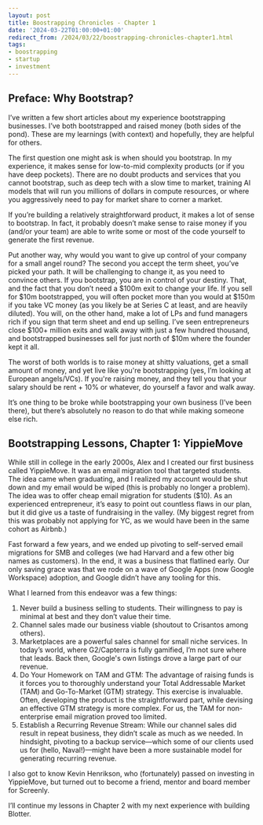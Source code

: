 ```yaml
---
layout: post
title: Boostrapping Chronicles - Chapter 1
date: '2024-03-22T01:00:00+01:00'
redirect_from: /2024/03/22/boostrapping-chronicles-chapter1.html
tags:
- boostrapping
- startup
- investment
---
```


## Preface: Why Bootstrap?

I’ve written a few short articles about my experience bootstrapping businesses. I’ve both bootstrapped and raised money (both sides of the pond). These are my learnings (with context) and hopefully, they are helpful for others.

The first question one might ask is when should you bootstrap. In my experience, it makes sense for low-to-mid complexity products (or if you have deep pockets). There are no doubt products and services that you cannot bootstrap, such as deep tech with a slow time to market, training AI models that will run you millions of dollars in compute resources, or where you aggressively need to pay for market share to corner a market.

If you’re building a relatively straightforward product, it makes a lot of sense to bootstrap. In fact, it probably doesn’t make sense to raise money if you (and/or your team) are able to write some or most of the code yourself to generate the first revenue.

Put another way, why would you want to give up control of your company for a small angel round? The second you accept the term sheet, you’ve picked your path. It will be challenging to change it, as you need to convince others. If you bootstrap, you are in control of your destiny. That, and the fact that you don’t need a $100m exit to change your life. If you sell for $10m bootstrapped, you will often pocket more than you would at $150m if you take VC money (as you likely be at Series C at least, and are heavily diluted). You will, on the other hand, make a lot of LPs and fund managers rich if you sign that term sheet and end up selling. I’ve seen entrepreneurs close $100+ million exits and walk away with just a few hundred thousand, and bootstrapped businesses sell for just north of $10m where the founder kept it all.

The worst of both worlds is to raise money at shitty valuations, get a small amount of money, and yet live like you're bootstrapping (yes, I’m looking at European angels/VCs). If you're raising money, and they tell you that your salary should be rent + 10% or whatever, do yourself a favor and walk away.

It’s one thing to be broke while bootstrapping your own business (I’ve been there), but there’s absolutely no reason to do that while making someone else rich.

## Bootstrapping Lessons, Chapter 1: YippieMove

While still in college in the early 2000s, Alex and I created our first business called YippieMove. It was an email migration tool that targeted students. The idea came when graduating, and I realized my account would be shut down and my email would be wiped (this is probably no longer a problem). The idea was to offer cheap email migration for students ($10). As an experienced entrepreneur, it’s easy to point out countless flaws in our plan, but it did give us a taste of fundraising in the valley. (My biggest regret from this was probably not applying for YC, as we would have been in the same cohort as Airbnb.)

Fast forward a few years, and we ended up pivoting to self-served email migrations for SMB and colleges (we had Harvard and a few other big names as customers). In the end, it was a business that flatlined early. Our only saving grace was that we rode on a wave of Google Apps (now Google Workspace) adoption, and Google didn’t have any tooling for this.

What I learned from this endeavor was a few things:
1. Never build a business selling to students. Their willingness to pay is minimal at best and they don’t value their time.
2. Channel sales made our business viable (shoutout to Crisantos among others).
3. Marketplaces are a powerful sales channel for small niche services. In today’s world, where G2/Capterra is fully gamified, I’m not sure where that leads. Back then, Google's own listings drove a large part of our revenue.
4. Do Your Homework on TAM and GTM: The advantage of raising funds is it forces you to thoroughly understand your Total Addressable Market (TAM) and Go-To-Market (GTM) strategy. This exercise is invaluable. Often, developing the product is the straightforward part, while devising an effective GTM strategy is more complex. For us, the TAM for non-enterprise email migration proved too limited.
5. Establish a Recurring Revenue Stream: While our channel sales did result in repeat business, they didn’t scale as much as we needed. In hindsight, pivoting to a backup service—which some of our clients used us for (hello, Naval!)—might have been a more sustainable model for generating recurring revenue.

I also got to know Kevin Henrikson, who (fortunately) passed on investing in YippieMove, but turned out to become a friend, mentor and board member for Screenly.

I’ll continue my lessons in Chapter 2 with my next experience with building Blotter.
